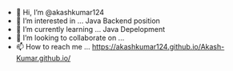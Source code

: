 - 👋 Hi, I’m @akashkumar124
- 👀 I’m interested in ... Java Backend position
- 🌱 I’m currently learning ... Java Depelopment
- 💞️ I’m looking to collaborate on ...
- 📫 How to reach me ... https://akashkumar124.github.io/Akash-Kumar.github.io/

<!---
akashkumar124/akashkumar124 is a ✨ special ✨ repository because its `README.md` (this file) appears on your GitHub profile.
You can click the Preview link to take a look at your changes.
--->
